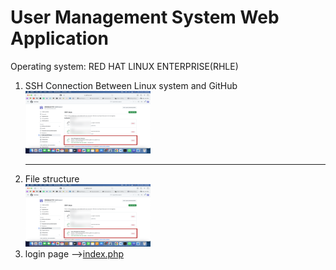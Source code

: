 <h1>User Management System Web Application</h1>
Operating system: RED HAT LINUX ENTERPRISE(RHLE)
<OL>
  <li> SSH Connection Between Linux system and GitHub</li>
  <img src="./assets/SSH.png" height="100" width="200" alt=" SSH connection image">
  <hr>
<li> File structure</li>
  <img src="./assets/SSH.png" height="100" width="200" alt=" SSH connection image">
<li> login page --><a href="index.php">index.php</a></li>
</OL>
